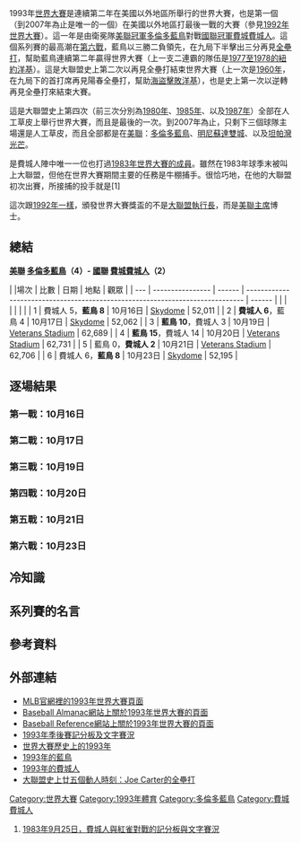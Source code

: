 1993年[世界大賽](../Page/世界大賽.md "wikilink")是連續第二年在美國以外地區所舉行的世界大賽，也是第一個（到2007年為止是唯一的一個）在美國以外地區打最後一戰的大賽（參見[1992年世界大賽](../Page/1992年世界大賽.md "wikilink")）。這一年是由衛冕隊[美聯冠軍](https://zh.wikipedia.org/wiki/美國聯盟 "wikilink")[多倫多藍鳥](../Page/多倫多藍鳥.md "wikilink")對戰[國聯冠軍](https://zh.wikipedia.org/wiki/國家聯盟 "wikilink")[費城費城人](../Page/費城費城人.md "wikilink")。這個系列賽的最高潮在[第六戰](https://zh.wikipedia.org/wiki/#第六戰：10月23日 "wikilink")，藍鳥以三勝二負領先，在九局下半擊出三分再見[全壘打](https://zh.wikipedia.org/wiki/全壘打 "wikilink")，幫助藍鳥連續第二年贏得世界大賽（上一支二連霸的隊伍是[1977至](../Page/1977年世界大賽.md "wikilink")[1978的](../Page/1978年世界大賽.md "wikilink")[紐約洋基](../Page/紐約洋基.md "wikilink")）。這是大聯盟史上第二次以再見全壘打結束世界大賽（上一次是[1960年](https://zh.wikipedia.org/wiki/1960年世界大賽 "wikilink")，在九局下的首打席再見陽春全壘打，幫助[海盜擊敗洋基](../Page/匹茲堡海盜.md "wikilink")），也是史上第一次以逆轉再見全壘打來結束大賽。

這是大聯盟史上第四次（前三次分別為[1980年](https://zh.wikipedia.org/wiki/1980年世界大賽 "wikilink")、[1985年](https://zh.wikipedia.org/wiki/1985年世界大賽 "wikilink")、以及[1987年](https://zh.wikipedia.org/wiki/1987年世界大賽 "wikilink")）全部在人工草皮上舉行世界大賽，而且是最後的一次。到2007年為止，只剩下三個球隊主場還是人工草皮，而且全部都是在[美聯](https://zh.wikipedia.org/wiki/美國聯盟 "wikilink")：[多倫多藍鳥](../Page/多倫多藍鳥.md "wikilink")、[明尼蘇達雙城](https://zh.wikipedia.org/wiki/明尼蘇達雙城 "wikilink")、以及[坦帕灣光芒](../Page/坦帕灣光芒.md "wikilink")。

是費城人陣中唯一一位也打過[1983年世界大賽的成員](https://zh.wikipedia.org/wiki/1983年世界大賽 "wikilink")。雖然在1983年球季末被叫上大聯盟，但他在世界大賽期間主要的任務是牛棚捕手。很恰巧地，在他的大聯盟初次出賽，所接捕的投手就是\[1\]

這次跟[1992年一樣](../Page/1992年世界大賽.md "wikilink")，頒發世界大賽獎盃的不是[大聯盟執行長](https://zh.wikipedia.org/wiki/大聯盟執行長 "wikilink")，而是[美聯主席](https://zh.wikipedia.org/wiki/美國聯盟 "wikilink")博士。

## 總結

**[美聯](https://zh.wikipedia.org/wiki/美國聯盟 "wikilink") [多倫多藍鳥](../Page/多倫多藍鳥.md "wikilink")（4）- [國聯](https://zh.wikipedia.org/wiki/國家聯盟 "wikilink") [費城費城人](../Page/費城費城人.md "wikilink")（2）**

| |場次 | 比數               | 日期     | 地點                                                                            | 觀眾     |
| --- | ---------------- | ------ | ----------------------------------------------------------------------------- | ------ |
|     |                  |        |                                                                               |        |
| 1   | 費城人 5，**藍鳥 8**   | 10月16日 | [Skydome](https://zh.wikipedia.org/wiki/Skydome "wikilink")                   | 52,011 |
| 2   | **費城人 6**，藍鳥 4   | 10月17日 | [Skydome](https://zh.wikipedia.org/wiki/Skydome "wikilink")                   | 52,062 |
| 3   | **藍鳥 10**，費城人 3  | 10月19日 | [Veterans Stadium](https://zh.wikipedia.org/wiki/Veterans_Stadium "wikilink") | 62,689 |
| 4   | **藍鳥 15**，費城人 14 | 10月20日 | [Veterans Stadium](https://zh.wikipedia.org/wiki/Veterans_Stadium "wikilink") | 62,731 |
| 5   | 藍鳥 0，**費城人 2**   | 10月21日 | [Veterans Stadium](https://zh.wikipedia.org/wiki/Veterans_Stadium "wikilink") | 62,706 |
| 6   | 費城人 6，**藍鳥 8**   | 10月23日 | [Skydome](https://zh.wikipedia.org/wiki/Skydome "wikilink")                   | 52,195 |

## 逐場結果

### 第一戰：10月16日

### 第二戰：10月17日

### 第三戰：10月19日

### 第四戰：10月20日

### 第五戰：10月21日

### 第六戰：10月23日

## 冷知識

## 系列賽的名言

## 參考資料

## 外部連結

  - [MLB官網裡的1993年世界大賽頁面](http://mlb.mlb.com/NASApp/mlb/mlb/history/postseason/mlb_ws_recaps.jsp?feature=1993)
  - [Baseball Almanac網站上關於1993年世界大賽的頁面](http://baseball-almanac.com/ws/yr1993ws.shtml)
  - [Baseball Reference網站上關於1993年世界大賽的頁面](http://www.baseball-reference.com/postseason/1993_WS.shtml)
  - [1993年季後賽記分板及文字賽況](http://retrosheet.org/boxesetc/1993/YPS_1993.htm)
  - [世界大賽歷史上的1993年](https://web.archive.org/web/20071219020219/http://www.sportingnews.com/archives/worldseries/1993.html)
  - [1993年的藍鳥](https://web.archive.org/web/20040510203528/http://www.baseballlibrary.com/baseballlibrary/teams/1993bluejays.stm)
  - [1993年的費城人](https://web.archive.org/web/20060116055553/http://www.baseballlibrary.com/baseballlibrary/teams/1993phillies.stm)
  - [大聯盟史上廿五個動人時刻：Joe Carter的全壘打](http://www.sportingnews.com/baseball/25moments/16.html)

[Category:世界大賽](https://zh.wikipedia.org/wiki/Category:世界大賽 "wikilink") [Category:1993年體育](https://zh.wikipedia.org/wiki/Category:1993年體育 "wikilink") [Category:多倫多藍鳥](https://zh.wikipedia.org/wiki/Category:多倫多藍鳥 "wikilink") [Category:費城費城人](https://zh.wikipedia.org/wiki/Category:費城費城人 "wikilink")

1.  [1983年9月25日，費城人與紅雀對戰的記分板與文字賽況](http://www.baseball-reference.com/boxes/SLN/SLN198309250.shtml)